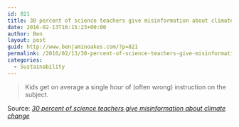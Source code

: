 ```yaml
---
id: 821
title: 30 percent of science teachers give misinformation about climate change
date: 2016-02-13T16:15:23+00:00
author: Ben
layout: post
guid: http://www.benjaminoakes.com/?p=821
permalink: /2016/02/13/30-percent-of-science-teachers-give-misinformation-about-climate-change/
categories:
  - Sustainability
---
```

> Kids get on average a single hour of (often wrong) instruction on the subject.

Source: _[30 percent of science teachers give misinformation about climate change](http://arstechnica.com/science/2016/02/30-percent-of-science-teachers-give-misinformation-about-climate-change/)_